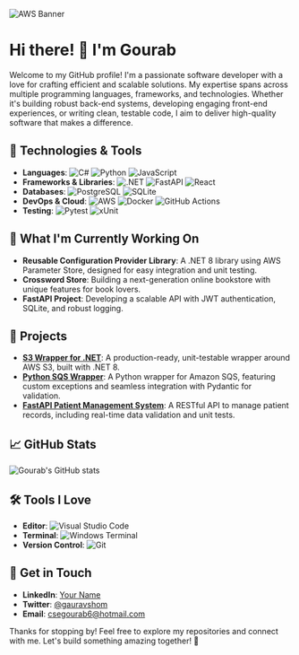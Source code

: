 ![AWS Banner](https://www.shutterstock.com/image-photo/stuttgart-germany-10012022-mobile-phone-logo-2212311675)

# Hi there! 👋 I'm Gourab

Welcome to my GitHub profile! I'm a passionate software developer with a love for crafting efficient and scalable solutions. My expertise spans across multiple programming languages, frameworks, and technologies. Whether it's building robust back-end systems, developing engaging front-end experiences, or writing clean, testable code, I aim to deliver high-quality software that makes a difference.

## 🔧 Technologies & Tools

- **Languages**: ![C#](https://img.shields.io/badge/C%23-%23239120.svg?style=flat&logo=c-sharp&logoColor=white) ![Python](https://img.shields.io/badge/Python-%2314354C.svg?style=flat&logo=python&logoColor=white) ![JavaScript](https://img.shields.io/badge/JavaScript-%23323330.svg?style=flat&logo=javascript&logoColor=%23F7DF1E)
- **Frameworks & Libraries**: ![.NET](https://img.shields.io/badge/.NET-%235C2D91.svg?style=flat&logo=.net&logoColor=white) ![FastAPI](https://img.shields.io/badge/FastAPI-005571?style=flat&logo=fastapi) ![React](https://img.shields.io/badge/React-%2320232a.svg?style=flat&logo=react&logoColor=%2361DAFB)
- **Databases**: ![PostgreSQL](https://img.shields.io/badge/PostgreSQL-%23336791.svg?style=flat&logo=postgresql&logoColor=white) ![SQLite](https://img.shields.io/badge/SQLite-%2307405e.svg?style=flat&logo=sqlite&logoColor=white)
- **DevOps & Cloud**: ![AWS](https://img.shields.io/badge/AWS-%23232F3E.svg?style=flat&logo=amazon-aws&logoColor=white) ![Docker](https://img.shields.io/badge/Docker-%232496ED.svg?style=flat&logo=docker&logoColor=white) ![GitHub Actions](https://img.shields.io/badge/GitHub_Actions-%232671E5.svg?style=flat&logo=githubactions&logoColor=white)
- **Testing**: ![Pytest](https://img.shields.io/badge/Pytest-%2300BFA5.svg?style=flat&logo=pytest&logoColor=white) ![xUnit](https://img.shields.io/badge/xUnit-%23FF2D20.svg?style=flat&logo=xunit&logoColor=white)

## 🌱 What I'm Currently Working On

- **Reusable Configuration Provider Library**: A .NET 8 library using AWS Parameter Store, designed for easy integration and unit testing.
- **Crossword Store**: Building a next-generation online bookstore with unique features for book lovers.
- **FastAPI Project**: Developing a scalable API with JWT authentication, SQLite, and robust logging.

## 🚀 Projects

- **[S3 Wrapper for .NET](#)**: A production-ready, unit-testable wrapper around AWS S3, built with .NET 8.
- **[Python SQS Wrapper](#)**: A Python wrapper for Amazon SQS, featuring custom exceptions and seamless integration with Pydantic for validation.
- **[FastAPI Patient Management System](#)**: A RESTful API to manage patient records, including real-time data validation and unit tests.

## 📈 GitHub Stats

![Gourab's GitHub stats](https://github-readme-stats.vercel.app/api?username=gcagt&show_icons=true&theme=radical)

## 🛠️ Tools I Love

- **Editor**: ![Visual Studio Code](https://img.shields.io/badge/Visual_Studio_Code-%23007ACC.svg?style=flat&logo=visual-studio-code&logoColor=white)
- **Terminal**: ![Windows Terminal](https://img.shields.io/badge/Windows%20Terminal-%234D4D4D.svg?style=flat&logo=windows-terminal&logoColor=white)
- **Version Control**: ![Git](https://img.shields.io/badge/Git-%23F05032.svg?style=flat&logo=git&logoColor=white)

## 💬 Get in Touch

- **LinkedIn**: [Your Name](https://www.linkedin.com/in/yourusername/)
- **Twitter**: [@gauravshom](https://twitter.com/gauravshom)
- **Email**: csegourab6@hotmail.com

Thanks for stopping by! Feel free to explore my repositories and connect with me. Let's build something amazing together! 🚀
